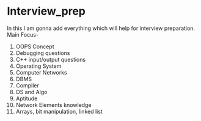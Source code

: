 # Interview_prep

In this I am gonna add everything which will help for interview preparation.
Main Focus-
  1) OOPS Concept
  2) Debugging questions
  3) C++ input/output questions
  4) Operating System
  5) Computer Networks
  6) DBMS
  7) Compiler
  8) DS and Algo
  9) Aptitude
  10) Network Elements knowledge
  11) Arrays, bit manipulation, linked list
  
